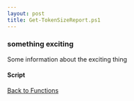 ```yaml
---
layout: post
title: Get-TokenSizeReport.ps1
---
```


### something exciting

Some information about the exciting thing

#### Script

<script src="https://gist-it.appspot.com/github.com/BanterBoy/scripts-blog/blob/master/PowerShell/functions/Get-TokenSizeReport.ps1"></script>

<a href="/menu/_pages/functions.html">Back to Functions</a>
